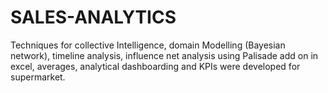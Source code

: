 # SALES-ANALYTICS
Techniques for collective Intelligence, domain Modelling (Bayesian network), timeline analysis, influence net analysis using Palisade add on in excel, averages, analytical dashboarding and KPIs were developed for supermarket.
